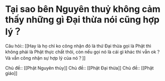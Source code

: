 # Tại sao bên Nguyên thuỷ không cảm thấy những gì Đại thừa nói cũng hợp lý？
Câu hỏi:: [[Hay là họ chỉ ko công nhận đó là thứ Đại thừa gọi là Phật thì không phải là Phật thực chất thôi, còn nếu gọi nó là cái gì khác thì vẫn ok？Và vẫn công nhận sự hợp lý của nó？]] 

Chủ đề:: [[Phật Nguyên thủy]] 
Chủ đề:: [[Phật Đại thừa]]
Chủ đề:: [[Phật giáo]]